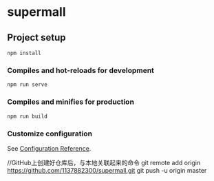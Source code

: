# supermall

## Project setup
```
npm install
```

### Compiles and hot-reloads for development
```
npm run serve
```

### Compiles and minifies for production
```
npm run build
```

### Customize configuration
See [Configuration Reference](https://cli.vuejs.org/config/).


//GitHub上创建好仓库后，与本地关联起来的命令
git remote add origin https://github.com/1137882300/supermall.git
git push -u origin master
